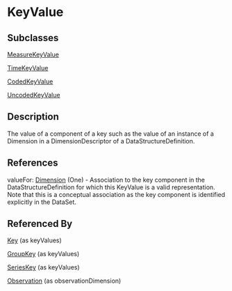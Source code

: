 
# KeyValue



## Subclasses

[MeasureKeyValue](MeasureKeyValue.md)

[TimeKeyValue](TimeKeyValue.md)

[CodedKeyValue](CodedKeyValue.md)

[UncodedKeyValue](UncodedKeyValue.md)



## Description

The value of a component of a key such as the value of an instance of a Dimension in a DimensionDescriptor of a DataStructureDefinition.




## References

valueFor: [Dimension](Dimension.md) (One) - Association to the key component in the DataStructureDefinition for which this KeyValue is a valid representation. Note that this is a conceptual association as the key component is identified explicitly in the DataSet.



## Referenced By

[Key](Key.md) (as keyValues)

[GroupKey](GroupKey.md) (as keyValues)

[SeriesKey](SeriesKey.md) (as keyValues)

[Observation](Observation.md) (as observationDimension)


